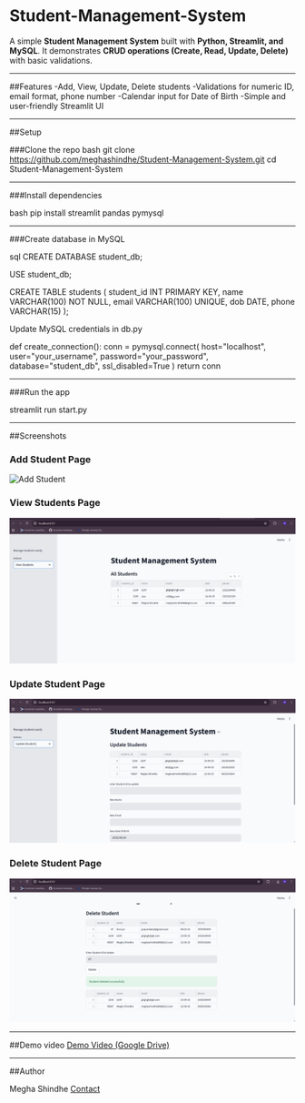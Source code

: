 # Student-Management-System
A simple **Student Management System** built with **Python, Streamlit, and MySQL**.
It demonstrates **CRUD operations (Create, Read, Update, Delete)** with basic validations.

---

##Features
-Add, View, Update, Delete students
-Validations for numeric ID, email format, phone number
-Calendar input for Date of Birth
-Simple and user-friendly Streamlit UI

---

##Setup

###Clone the repo
bash
git clone https://github.com/meghashindhe/Student-Management-System.git
cd Student-Management-System

---

###Install dependencies

bash
pip install streamlit pandas pymysql

---

###Create database in MySQL

sql
CREATE DATABASE student_db;

USE student_db;

CREATE TABLE students (
    student_id INT PRIMARY KEY,
    name VARCHAR(100) NOT NULL,
    email VARCHAR(100) UNIQUE,
    dob DATE,
    phone VARCHAR(15)
);


Update MySQL credentials in db.py

def create_connection():
    conn = pymysql.connect(
        host="localhost",
        user="your_username",
        password="your_password",
        database="student_db",
        ssl_disabled=True
    )
    return conn

---

###Run the app

streamlit run start.py

---
##Screenshots
### Add Student Page  

![Add Student](sreenshots/Add_student.png)  

### View Students Page  
![View Students](screenshots/View_students.png)  

### Update Student Page  
![Update Student](screenshots/Update_students.png)  

### Delete Student Page  
![Delete Student](screenshots/Delete_student.png) 

---
##Demo video
[Demo Video (Google Drive)](https://drive.google.com/file/d/1Y66xWe-gfRDPY1sgfoGi0Jims-dP1nDF/view?usp=sharing)

---

##Author

Megha Shindhe
[Contact](www.linkedin.com/in/meghashindhe)
